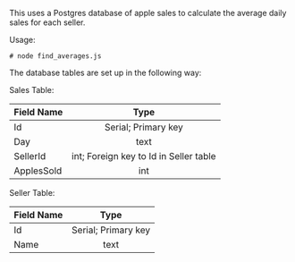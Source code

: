 This uses a Postgres database of apple sales to calculate the average daily sales for each seller.

Usage: 

```
# node find_averages.js
```

The database tables are set up in the following way:

Sales Table:

| Field Name | Type |
|------------|:--------------------------------------:|
| Id | Serial; Primary key |
| Day | text |
| SellerId | int; Foreign key to Id in Seller table |
| ApplesSold | int |

Seller Table:

| Field Name | Type |
|------------|:--------------------------------------:|
| Id | Serial; Primary key |
| Name | text |


